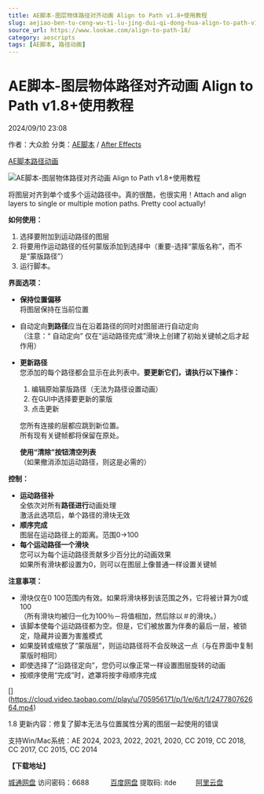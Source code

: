 ```yaml
---
title: AE脚本-图层物体路径对齐动画 Align to Path v1.8+使用教程
slug: aejiao-ben-tu-ceng-wu-ti-lu-jing-dui-qi-dong-hua-align-to-path-v1-8-shi-yong-jiao-cheng
source_url: https://www.lookae.com/align-to-path-18/
category: aescripts
tags: [AE脚本, 路径动画]
---
```

# AE脚本-图层物体路径对齐动画 Align to Path v1.8+使用教程

2024/09/10 23:08

作者：大众脸
分类：[AE脚本](https://www.lookae.com/after-effects/aescripts/) / [After Effects](https://www.lookae.com/after-effects/)

[AE脚本](https://www.lookae.com/tag/ae%e8%84%9a%e6%9c%ac/)[路径动画](https://www.lookae.com/tag/%e8%b7%af%e5%be%84%e5%8a%a8%e7%94%bb/)

![AE脚本-图层物体路径对齐动画 Align to Path v1.8+使用教程](https://www.lookae.com/wp-content/uploads/2019/12/Align-to-Path.jpg "AE脚本-图层物体路径对齐动画 Align to Path v1.8+使用教程-LookAE.com")

将图层对齐到单个或多个运动路径中。真的很酷，也很实用！Attach and align layers to single or multiple motion paths. Pretty cool actually!

**如何使用：**

1. 选择要附加到运动路径的图层
2. 将要用作运动路径的任何蒙版添加到选择中（重要-选择“蒙版名称”，而不是“蒙版路径”）
3. 运行脚本。

**界面选项：**

* **保持位置偏移**  
  将图层保持在当前位置
* 自动定向**到路径**应当在沿着路径的同时对图层进行自动定向  
  （注意：“ 自动定向” 仅在“运动路径完成”滑块上创建了初始关键帧之后才起作用）
* **更新路径**  
  您添加的每个路径都会显示在此列表中。**要更新它们，请执行以下操作：**
  1. 编辑原始蒙版路径（无法为路径设置动画）
  2. 在GUI中选择要更新的蒙版
  3. 点击更新

  您所有连接的层都应跳到新位置。  
  所有现有关键帧都将保留在原处。

  **使用“清除”按钮清空列表**  
  （如果撤消添加运动路径，则这是必需的）

**控制：**

* **运动路径补**  
  全依次对所有**路径进行**动画处理  
  激活此选项后，单个路径的滑块无效
* **顺序完成**  
  图层在运动路径上的距离。范围0→100
* **每个运动路径一个滑块**  
  您可以为每个运动路径贡献多少百分比的动画效果  
  如果所有滑块都设置为0，则可以在图层上像普通一样设置关键帧

**注意事项：**

* 滑块仅在0 100范围内有效。如果将滑块移到该范围之外，它将被计算为0或100  
  （所有滑块均被归一化为100％－将值相加，然后除以＃的滑块。）
* 该脚本使每个运动路径都为空。但是，它们被放置为伴奏的最后一层，被锁定，隐藏并设置为害羞模式
* 如果旋转或缩放了“蒙版层”，则运动路径将不会反映这一点（与在界面中复制蒙版时相同）
* 即使选择了“沿路径定向”，您仍可以像正常一样设置图层旋转的动画
* 按顺序使用“完成”时，遮罩将按字母顺序完成

[﻿[﻿]("https://cloud.video.taobao.com//play/u/705956171/p/1/e/6/t/1/247780762664.mp4)](https://cloud.video.taobao.com//play/u/705956171/p/1/e/6/t/1/247780762664.mp4)

1.8 更新内容：修复了脚本无法与位置属性分离的图层一起使用的错误

支持Win/Mac系统：AE 2024, 2023, 2022, 2021, 2020, CC 2019, CC 2018, CC 2017, CC 2015, CC 2014

**【下载地址】**

[城通网盘](https://url70.ctfile.com/f/2827370-1354591870-2ad473?p=4431) 访问密码：6688           [百度网盘](https://pan.baidu.com/s/15uS6LoDryUOzOrEDsK4Omw?pwd=itde) 提取码: itde          [阿里云盘](https://www.alipan.com/s/1HuPnumxxju)
